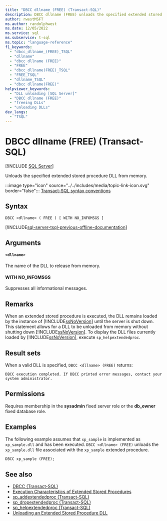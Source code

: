 ```yaml
---
title: "DBCC dllname (FREE) (Transact-SQL)"
description: DBCC dllname (FREE) unloads the specified extended stored procedure DLL from memory.
author: rwestMSFT
ms.author: randolphwest
ms.date: 12/05/2022
ms.service: sql
ms.subservice: t-sql
ms.topic: "language-reference"
f1_keywords:
  - "dbcc_dllname_(FREE)_TSQL"
  - "dllname"
  - "dbcc dllname (FREE)"
  - "FREE"
  - "dbcc_dllname(FREE)_TSQL"
  - "FREE_TSQL"
  - "dllname_TSQL"
  - "dbcc dllname(FREE)"
helpviewer_keywords:
  - "DLL unloading [SQL Server]"
  - "DBCC dllname (FREE)"
  - "freeing DLLs"
  - "unloading DLLs"
dev_langs:
  - "TSQL"
---
```

# DBCC dllname (FREE) (Transact-SQL)

[!INCLUDE [SQL Server](../../includes/applies-to-version/sqlserver.md)]

Unloads the specified extended stored procedure DLL from memory.

:::image type="icon" source="../../includes/media/topic-link-icon.svg" border="false"::: [Transact-SQL syntax conventions](../../t-sql/language-elements/transact-sql-syntax-conventions-transact-sql.md)

## Syntax

```syntaxsql
DBCC <dllname> ( FREE ) [ WITH NO_INFOMSGS ]
```

[!INCLUDE[sql-server-tsql-previous-offline-documentation](../../includes/sql-server-tsql-previous-offline-documentation.md)]

## Arguments

#### `<dllname>`

The name of the DLL to release from memory.

#### WITH NO_INFOMSGS

Suppresses all informational messages.

## Remarks

When an extended stored procedure is executed, the DLL remains loaded by the instance of [!INCLUDE[ssNoVersion](../../includes/ssnoversion-md.md)] until the server is shut down. This statement allows for a DLL to be unloaded from memory without shutting down [!INCLUDE[ssNoVersion](../../includes/ssnoversion-md.md)]. To display the DLL files currently loaded by [!INCLUDE[ssNoVersion](../../includes/ssnoversion-md.md)], execute `sp_helpextendedproc`.

## Result sets

When a valid DLL is specified, `DBCC <dllname> (FREE)` returns:

```output
DBCC execution completed. If DBCC printed error messages, contact your system administrator.
```

## Permissions

Requires membership in the **sysadmin** fixed server role or the **db_owner** fixed database role.

## Examples

The following example assumes that `xp_sample` is implemented as `xp_sample.dll` and has been executed. `DBCC <dllname> (FREE)` unloads the `xp_sample.dll` file associated with the `xp_sample` extended procedure.

```sql
DBCC xp_sample (FREE);
```

## See also

- [DBCC (Transact-SQL)](../../t-sql/database-console-commands/dbcc-transact-sql.md)
- [Execution Characteristics of Extended Stored Procedures](../../relational-databases/extended-stored-procedures-programming/execution-characteristics-of-extended-stored-procedures.md)
- [sp_addextendedproc (Transact-SQL)](../../relational-databases/system-stored-procedures/sp-addextendedproc-transact-sql.md)
- [sp_dropextendedproc (Transact-SQL)](../../relational-databases/system-stored-procedures/sp-dropextendedproc-transact-sql.md)
- [sp_helpextendedproc (Transact-SQL)](../../relational-databases/system-stored-procedures/sp-helpextendedproc-transact-sql.md)
- [Unloading an Extended Stored Procedure DLL](../../relational-databases/extended-stored-procedures-programming/unloading-an-extended-stored-procedure-dll.md)
